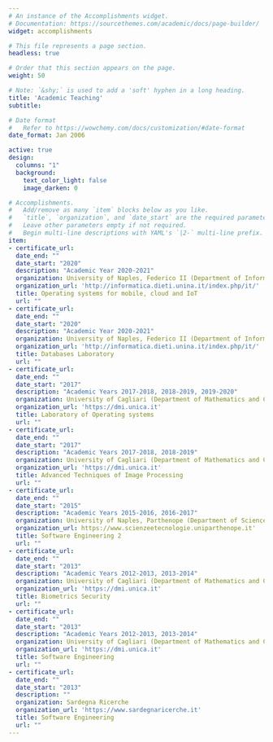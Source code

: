```yaml
---
# An instance of the Accomplishments widget.
# Documentation: https://sourcethemes.com/academic/docs/page-builder/
widget: accomplishments

# This file represents a page section.
headless: true

# Order that this section appears on the page.
weight: 50

# Note: `&shy;` is used to add a 'soft' hyphen in a long heading.
title: 'Academic Teaching'
subtitle:

# Date format
#   Refer to https://wowchemy.com/docs/customization/#date-format
date_format: Jan 2006

active: true
design:
  columns: "1"
  background:
    text_color_light: false
    image_darken: 0

# Accomplishments.
#   Add/remove as many `item` blocks below as you like.
#   `title`, `organization`, and `date_start` are the required parameters.
#   Leave other parameters empty if not required.
#   Begin multi-line descriptions with YAML's `|2-` multi-line prefix.
item:
- certificate_url: 
  date_end: ""
  date_start: "2020"
  description: "Academic Year 2020-2021"
  organization: University of Naples, Federico II (Department of Information Technology and Electrical Engineering)
  organization_url: 'http://informatica.dieti.unina.it/index.php/it/'
  title: Operating systems for mobile, cloud and IoT
  url: ""
- certificate_url: 
  date_end: ""
  date_start: "2020"
  description: "Academic Year 2020-2021"
  organization: University of Naples, Federico II (Department of Information Technology and Electrical Engineering)
  organization_url: 'http://informatica.dieti.unina.it/index.php/it/'
  title: Databases Laboratory
  url: ""
- certificate_url: 
  date_end: ""
  date_start: "2017"
  description: "Academic Years 2017-2018, 2018-2019, 2019-2020"
  organization: University of Cagliari (Department of Mathematics and Computer Sciences)
  organization_url: 'https://dmi.unica.it'
  title: Laboratory of Operating systems
  url: ""
- certificate_url: 
  date_end: ""
  date_start: "2017"
  description: "Academic Years 2017-2018, 2018-2019"
  organization: University of Cagliari (Department of Mathematics and Computer Sciences)
  organization_url: 'https://dmi.unica.it'
  title: Advanced Techniques of Image Processing
  url: ""
- certificate_url: 
  date_end: ""
  date_start: "2015"
  description: "Academic Years 2015-2016, 2016-2017"
  organization: University of Naples, Parthenope (Department of Sciences and Technologies)
  organization_url: https://www.scienzeetecnologie.uniparthenope.it'
  title: Software Engineering 2
  url: ""
- certificate_url: 
  date_end: ""
  date_start: "2013"
  description: "Academic Years 2012-2013, 2013-2014"
  organization: University of Cagliari (Department of Mathematics and Computer Sciences)
  organization_url: 'https://dmi.unica.it'
  title: Biometrics Security
  url: ""
- certificate_url: 
  date_end: ""
  date_start: "2013"
  description: "Academic Years 2012-2013, 2013-2014"
  organization: University of Cagliari (Department of Mathematics and Computer Sciences)
  organization_url: 'https://dmi.unica.it'
  title: Software Engineering
  url: ""
- certificate_url: 
  date_end: ""
  date_start: "2013"
  description: ""
  organization: Sardegna Ricerche
  organization_url: 'https://www.sardegnaricerche.it'
  title: Software Engineering
  url: ""
---
```


